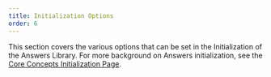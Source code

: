 ```yaml
---
title: Initialization Options
order: 6
---
```


This section covers the various options that can be set in the Initialization of the Answers Library. For more background on Answers initialization, see the [Core Concepts Initialization Page](../../core-concepts/initialization).
